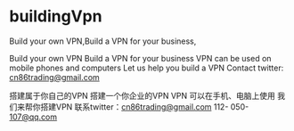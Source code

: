 # buildingVpn
Build your own VPN,Build a VPN for your business,



Build your own VPN
Build a VPN for your business
VPN can be used on mobile phones and computers
Let us help you build a VPN
Contact twitter: cn86trading@gmail.com

搭建属于你自己的VPN
搭建一个你企业的VPN
VPN 可以在手机、电脑上使用
我们来帮你搭建VPN
联系twitter：cn86trading@gmail.com
112- 050- 107@qq.com
